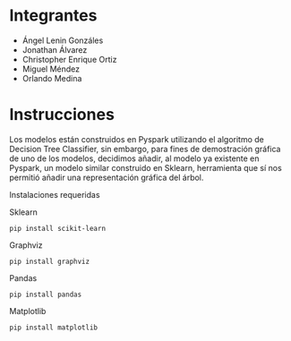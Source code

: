 # Integrantes

- Ángel Lenin Gonzáles
- Jonathan Álvarez
- Christopher Enrique Ortiz
- Miguel Méndez
- Orlando Medina

# Instrucciones

Los modelos están construidos en Pyspark utilizando el algoritmo de Decision Tree Classifier, sin embargo, para fines de demostración gráfica de uno de los modelos, decidimos añadir, al modelo ya existente en Pyspark, un modelo similar construido en Sklearn, herramienta que sí nos permitió añadir una representación gráfica del árbol.

Instalaciones requeridas

Sklearn

`pip install scikit-learn`

Graphviz

`pip install graphviz`

Pandas

`pip install pandas`

Matplotlib

`pip install matplotlib`

